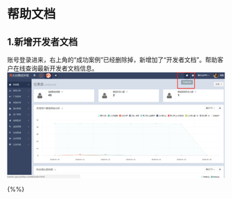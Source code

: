 # 帮助文档

## 1.新增开发者文档

账号登录进来，右上角的“成功案例”已经删除掉，新增加了“开发者文档”。帮助客户在线查询最新开发者文档信息。![](/assets/1516097017.png)

{%%}

